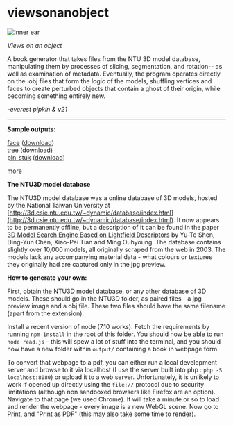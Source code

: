 # viewsonanobject

![inner ear](http://ifyoulived.org/earsmall.png)

_Views on an object_

A book generator that takes files from the NTU 3D model database, manipulating them by processes of slicing, segmentation, and rotation-- as well as examination of metadata. Eventually, the program operates directly on the .obj files that form the logic of the models, shuffling vertices and faces to create perturbed objects that contain a ghost of their origin, while becoming something entirely new.

_-everest pipkin & v21_

---

**Sample outputs:**

[face](examples/views%20on%20an%20object-face.pdf) ([download](https://github.com/v21/viewsonanobject/raw/master/examples/views%20on%20an%20object-face.pdf))  
[tree](examples/views%20on%20an%20object-tree.pdf) ([download](https://github.com/v21/viewsonanobject/raw/master/examples/views%20on%20an%20object-tree.pdf))  
[pln_stuk](examples/views%20on%20an%20object-pln_stuk.pdf) ([download](https://github.com/v21/viewsonanobject/raw/master/examples/views%20on%20an%20object-pln_stuk.pdf))  

[more](examples/extra)

**The NTU3D model database**

The NTU3D model database was a online database of 3D models, hosted by the National Taiwan University at [http://3d.csie.ntu.edu.tw/~dynamic/database/index.html](http://3d.csie.ntu.edu.tw/~dynamic/database/index.html). It now appears to be permanently offline, but a description of it can be found in the paper [3D Model Search Engine Based on Lightfield Descriptors](https://www.yumpu.com/en/document/view/18042248/3d-model-search-engine-based-on-lightfield-descriptors) by Yu-Te Shen, Ding-Yun Chen, Xiao-Pei Tian and Ming Ouhyoung. The database contains slightly over 10,000 models, all originally scraped from the web in 2003. The models lack any accompanying material data - what colours or textures they originally had are captured only in the jpg preview.

**How to generate your own:**

First, obtain the NTU3D model database, or any other database of 3D models. These should go in the NTU3D folder, as paired files - a jpg preview image and a obj file. These two files should have the same filename (apart from the extension).

Install a recent version of node (7.10 works). Fetch the requirements by running `npm install` in the root of this folder. You should now be able to run `node read.js` - this will spew a lot of stuff into the terminal, and you should now have a new folder within `output/` containing a book in webpage form.

To convert that webpage to a pdf, you can either run a local development server and browse to it via localhost (I use the server built into php : `php -S localhost:8080`) or upload it to a web server. Unfortunately, it is unlikely to work if opened up directly using the `file://` protocol due to security limitations (although non sandboxed browsers like Firefox are an option). Navigate to that page (we used Chrome). It will take a minute or so to load and render the webpage - every image is a new WebGL scene. Now go to Print, and "Print as PDF" (this may also take some time to render).
